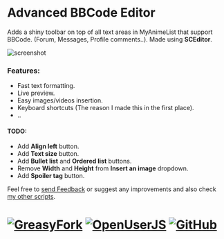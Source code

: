 # Advanced BBCode Editor
Adds a shiny toolbar on top of all text areas in MyAnimeList that support BBCode. (Forum, Messages, Profile comments..). Made using **SCEditor**.

![screenshot][3]

### Features:
  * Fast text formatting.
  * Live preview.
  * Easy images/videos insertion.
  * Keyboard shortcuts (The reason I made this in the first place).
  * ..

#### TODO:
  * Add **Align left** button.
  * Add **Text size** button.
  * Add **Bullet list** and **Ordered list** buttons.
  * Remove **Width** and **Height** from **Insert an image** dropdown.
  * Add **Spoiler tag** button.
  
Feel free to [send Feedback][1] or suggest any improvements and also check [my other scripts][2].

# [![GreasyFork][b1]][l1] [![OpenUserJS][b2]][l2] [![GitHub][b3]][l3]


  [1]: https://greasyfork.org/scripts/370335/feedback
  [2]: https://greasyfork.org/users/152412
  [3]: https://github.com/Skqnder/userscripts-collection/raw/master/MyAnimeList%20Advanced%20BBCode%20Editor/screenshot.png
  
  [b1]: https://img.shields.io/badge/Install-GreasyFork-red.svg?longCache=true&style=for-the-badge&
  [b2]: https://img.shields.io/badge/Install-OpenUserJS-blue.svg?longCache=true&style=for-the-badge
  [b3]: https://img.shields.io/badge/Install-GitHub-lightgrey.svg?longCache=true&style=for-the-badge

  [l1]: https://greasyfork.org/en/scripts/370335-myanimelist-advanced-bbcode-editor
  [l2]: https://openuserjs.org/scripts/eskander/[MyAnimeList]_Advanced_BBCode_Editor
  [l3]: https://github.com/skqnder/userscripts-collection/raw/master/MyAnimeList%20Advanced%20BBCode%20Editor/advanced_bbcode_editor.user.js
